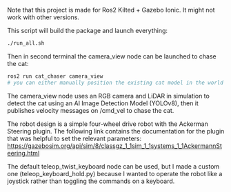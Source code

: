 Note that this project is made for Ros2 Kilted + Gazebo Ionic. It might not work with other versions.


This script will build the package and launch everything:
```bash
./run_all.sh
```

Then in second terminal the camera_view node can be launched to chase the cat:
```bash
ros2 run cat_chaser camera_view
# you can either manually position the existing cat model in the world or use your own 3d cat model
```

The camera_view node uses an RGB camera and LiDAR in simulation to detect the cat using an AI Image Detection Model (YOLOv8), then it publishes velocity messages on /cmd_vel to chase the cat.

The robot design is a simple four-wheel drive robot with the Ackerman Steering plugin.
The following link contains the documentation for the plugin that was helpful to set the relevant parameters:
https://gazebosim.org/api/sim/8/classgz_1_1sim_1_1systems_1_1AckermannSteering.html



The default teleop_twist_keyboard node can be used, but I made a custom one (teleop_keyboard_hold.py) because I wanted to operate the robot like a joystick rather than toggling the commands on a keyboard.
